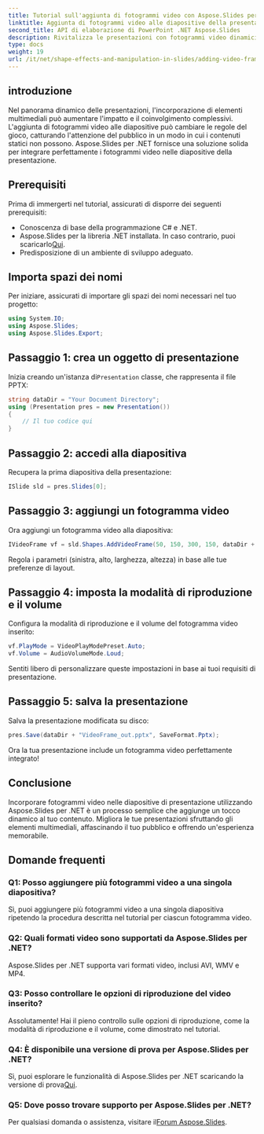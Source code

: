 ```yaml
---
title: Tutorial sull'aggiunta di fotogrammi video con Aspose.Slides per .NET
linktitle: Aggiunta di fotogrammi video alle diapositive della presentazione utilizzando Aspose.Slides
second_title: API di elaborazione di PowerPoint .NET Aspose.Slides
description: Rivitalizza le presentazioni con fotogrammi video dinamici utilizzando Aspose.Slides per .NET. Segui la nostra guida per un'integrazione perfetta e crea contenuti coinvolgenti.
type: docs
weight: 19
url: /it/net/shape-effects-and-manipulation-in-slides/adding-video-frames/
---
```

## introduzione
Nel panorama dinamico delle presentazioni, l'incorporazione di elementi multimediali può aumentare l'impatto e il coinvolgimento complessivi. L'aggiunta di fotogrammi video alle diapositive può cambiare le regole del gioco, catturando l'attenzione del pubblico in un modo in cui i contenuti statici non possono. Aspose.Slides per .NET fornisce una soluzione solida per integrare perfettamente i fotogrammi video nelle diapositive della presentazione.
## Prerequisiti
Prima di immergerti nel tutorial, assicurati di disporre dei seguenti prerequisiti:
- Conoscenza di base della programmazione C# e .NET.
-  Aspose.Slides per la libreria .NET installata. In caso contrario, puoi scaricarlo[Qui](https://releases.aspose.com/slides/net/).
- Predisposizione di un ambiente di sviluppo adeguato.
## Importa spazi dei nomi
Per iniziare, assicurati di importare gli spazi dei nomi necessari nel tuo progetto:
```csharp
using System.IO;
using Aspose.Slides;
using Aspose.Slides.Export;
```
## Passaggio 1: crea un oggetto di presentazione
 Inizia creando un'istanza di`Presentation` classe, che rappresenta il file PPTX:
```csharp
string dataDir = "Your Document Directory";
using (Presentation pres = new Presentation())
{
    // Il tuo codice qui
}
```
## Passaggio 2: accedi alla diapositiva
Recupera la prima diapositiva della presentazione:
```csharp
ISlide sld = pres.Slides[0];
```
## Passaggio 3: aggiungi un fotogramma video
Ora aggiungi un fotogramma video alla diapositiva:
```csharp
IVideoFrame vf = sld.Shapes.AddVideoFrame(50, 150, 300, 150, dataDir + "video1.avi");
```
Regola i parametri (sinistra, alto, larghezza, altezza) in base alle tue preferenze di layout.
## Passaggio 4: imposta la modalità di riproduzione e il volume
Configura la modalità di riproduzione e il volume del fotogramma video inserito:
```csharp
vf.PlayMode = VideoPlayModePreset.Auto;
vf.Volume = AudioVolumeMode.Loud;
```
Sentiti libero di personalizzare queste impostazioni in base ai tuoi requisiti di presentazione.
## Passaggio 5: salva la presentazione
Salva la presentazione modificata su disco:
```csharp
pres.Save(dataDir + "VideoFrame_out.pptx", SaveFormat.Pptx);
```
Ora la tua presentazione include un fotogramma video perfettamente integrato!
## Conclusione
Incorporare fotogrammi video nelle diapositive di presentazione utilizzando Aspose.Slides per .NET è un processo semplice che aggiunge un tocco dinamico al tuo contenuto. Migliora le tue presentazioni sfruttando gli elementi multimediali, affascinando il tuo pubblico e offrendo un'esperienza memorabile.
## Domande frequenti
### Q1: Posso aggiungere più fotogrammi video a una singola diapositiva?
Sì, puoi aggiungere più fotogrammi video a una singola diapositiva ripetendo la procedura descritta nel tutorial per ciascun fotogramma video.
### Q2: Quali formati video sono supportati da Aspose.Slides per .NET?
Aspose.Slides per .NET supporta vari formati video, inclusi AVI, WMV e MP4.
### Q3: Posso controllare le opzioni di riproduzione del video inserito?
Assolutamente! Hai il pieno controllo sulle opzioni di riproduzione, come la modalità di riproduzione e il volume, come dimostrato nel tutorial.
### Q4: È disponibile una versione di prova per Aspose.Slides per .NET?
 Sì, puoi esplorare le funzionalità di Aspose.Slides per .NET scaricando la versione di prova[Qui](https://releases.aspose.com/).
### Q5: Dove posso trovare supporto per Aspose.Slides per .NET?
 Per qualsiasi domanda o assistenza, visitare il[Forum Aspose.Slides](https://forum.aspose.com/c/slides/11).